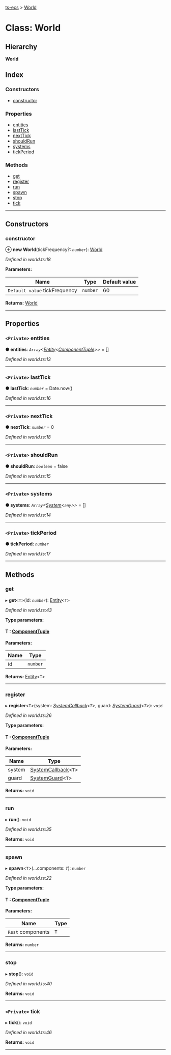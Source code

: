 [ts-ecs](../README.md) > [World](../classes/world.md)

# Class: World

## Hierarchy

**World**

## Index

### Constructors

* [constructor](world.md#constructor)

### Properties

* [entities](world.md#entities)
* [lastTick](world.md#lasttick)
* [nextTick](world.md#nexttick)
* [shouldRun](world.md#shouldrun)
* [systems](world.md#systems)
* [tickPeriod](world.md#tickperiod)

### Methods

* [get](world.md#get)
* [register](world.md#register)
* [run](world.md#run)
* [spawn](world.md#spawn)
* [stop](world.md#stop)
* [tick](world.md#tick)

---

## Constructors

<a id="constructor"></a>

###  constructor

⊕ **new World**(tickFrequency?: *`number`*): [World](world.md)

*Defined in world.ts:18*

**Parameters:**

| Name | Type | Default value |
| ------ | ------ | ------ |
| `Default value` tickFrequency | `number` | 60 |

**Returns:** [World](world.md)

___

## Properties

<a id="entities"></a>

### `<Private>` entities

**● entities**: *`Array`<[Entity](../#entity)<[ComponentTuple](../#componenttuple)>>* =  []

*Defined in world.ts:13*

___
<a id="lasttick"></a>

### `<Private>` lastTick

**● lastTick**: *`number`* =  Date.now()

*Defined in world.ts:16*

___
<a id="nexttick"></a>

### `<Private>` nextTick

**● nextTick**: *`number`* = 0

*Defined in world.ts:18*

___
<a id="shouldrun"></a>

### `<Private>` shouldRun

**● shouldRun**: *`boolean`* = false

*Defined in world.ts:15*

___
<a id="systems"></a>

### `<Private>` systems

**● systems**: *`Array`<[System](../interfaces/system.md)<`any`>>* =  []

*Defined in world.ts:14*

___
<a id="tickperiod"></a>

### `<Private>` tickPeriod

**● tickPeriod**: *`number`*

*Defined in world.ts:17*

___

## Methods

<a id="get"></a>

###  get

▸ **get**<`T`>(id: *`number`*): [Entity](../#entity)<`T`>

*Defined in world.ts:43*

**Type parameters:**

#### T :  [ComponentTuple](../#componenttuple)
**Parameters:**

| Name | Type |
| ------ | ------ |
| id | `number` |

**Returns:** [Entity](../#entity)<`T`>

___
<a id="register"></a>

###  register

▸ **register**<`T`>(system: *[SystemCallback](../#systemcallback)<`T`>*, guard: *[SystemGuard](../#systemguard)<`T`>*): `void`

*Defined in world.ts:26*

**Type parameters:**

#### T :  [ComponentTuple](../#componenttuple)
**Parameters:**

| Name | Type |
| ------ | ------ |
| system | [SystemCallback](../#systemcallback)<`T`> |
| guard | [SystemGuard](../#systemguard)<`T`> |

**Returns:** `void`

___
<a id="run"></a>

###  run

▸ **run**(): `void`

*Defined in world.ts:35*

**Returns:** `void`

___
<a id="spawn"></a>

###  spawn

▸ **spawn**<`T`>(...components: *`T`*): `number`

*Defined in world.ts:22*

**Type parameters:**

#### T :  [ComponentTuple](../#componenttuple)
**Parameters:**

| Name | Type |
| ------ | ------ |
| `Rest` components | `T` |

**Returns:** `number`

___
<a id="stop"></a>

###  stop

▸ **stop**(): `void`

*Defined in world.ts:40*

**Returns:** `void`

___
<a id="tick"></a>

### `<Private>` tick

▸ **tick**(): `void`

*Defined in world.ts:46*

**Returns:** `void`

___

